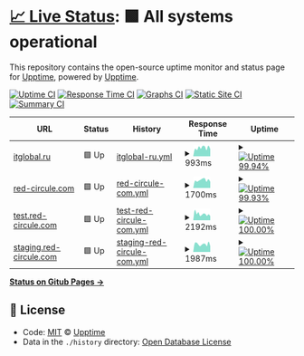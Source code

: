 # [📈 Live Status](https://itglobal.github.io/upptime): <!--live status--> **🟩 All systems operational**

This repository contains the open-source uptime monitor and status page for [Upptime](https://upptime.js.org), powered by [Upptime](https://github.com/upptime/upptime).

[![Uptime CI](https://github.com/koj-co/upptime/workflows/Uptime%20CI/badge.svg)](https://github.com/koj-co/upptime/actions?query=workflow%3A%22Uptime+CI%22)
[![Response Time CI](https://github.com/koj-co/upptime/workflows/Response%20Time%20CI/badge.svg)](https://github.com/koj-co/upptime/actions?query=workflow%3A%22Response+Time+CI%22)
[![Graphs CI](https://github.com/koj-co/upptime/workflows/Graphs%20CI/badge.svg)](https://github.com/koj-co/upptime/actions?query=workflow%3A%22Graphs+CI%22)
[![Static Site CI](https://github.com/koj-co/upptime/workflows/Static%20Site%20CI/badge.svg)](https://github.com/koj-co/upptime/actions?query=workflow%3A%22Static+Site+CI%22)
[![Summary CI](https://github.com/koj-co/upptime/workflows/Summary%20CI/badge.svg)](https://github.com/koj-co/upptime/actions?query=workflow%3A%22Summary+CI%22)

<!--start: status pages-->
<!-- This summary is generated by Upptime (https://github.com/upptime/upptime) -->
<!-- Do not edit this manually, your changes will be overwritten -->
<!-- prettier-ignore -->
| URL | Status | History | Response Time | Uptime |
| --- | ------ | ------- | ------------- | ------ |
| [itglobal.ru](https://itglobal.ru) | 🟩 Up | [itglobal-ru.yml](https://github.com/ITGlobal/upptime/commits/master/history/itglobal-ru.yml) | <details><summary><img alt="Response time graph" src="./graphs/itglobal-ru.png" height="20"> 993ms</summary><br><a href="https://ITGlobal.github.io/upptime/history/itglobal-ru"><img alt="Response time 993" src="https://img.shields.io/endpoint?url=https%3A%2F%2Fraw.githubusercontent.com%2FITGlobal%2Fupptime%2Fmaster%2Fapi%2Fitglobal-ru%2Fresponse-time.json"></a><br><a href="https://ITGlobal.github.io/upptime/history/itglobal-ru"><img alt="24-hour response time 780" src="https://img.shields.io/endpoint?url=https%3A%2F%2Fraw.githubusercontent.com%2FITGlobal%2Fupptime%2Fmaster%2Fapi%2Fitglobal-ru%2Fresponse-time-day.json"></a><br><a href="https://ITGlobal.github.io/upptime/history/itglobal-ru"><img alt="7-day response time 1036" src="https://img.shields.io/endpoint?url=https%3A%2F%2Fraw.githubusercontent.com%2FITGlobal%2Fupptime%2Fmaster%2Fapi%2Fitglobal-ru%2Fresponse-time-week.json"></a><br><a href="https://ITGlobal.github.io/upptime/history/itglobal-ru"><img alt="30-day response time 993" src="https://img.shields.io/endpoint?url=https%3A%2F%2Fraw.githubusercontent.com%2FITGlobal%2Fupptime%2Fmaster%2Fapi%2Fitglobal-ru%2Fresponse-time-month.json"></a><br><a href="https://ITGlobal.github.io/upptime/history/itglobal-ru"><img alt="1-year response time 993" src="https://img.shields.io/endpoint?url=https%3A%2F%2Fraw.githubusercontent.com%2FITGlobal%2Fupptime%2Fmaster%2Fapi%2Fitglobal-ru%2Fresponse-time-day.json"></a></details> | <details><summary><a href="https://ITGlobal.github.io/upptime/history/itglobal-ru"><img alt="Uptime 99.94%" src="https://img.shields.io/endpoint?url=https%3A%2F%2Fraw.githubusercontent.com%2FITGlobal%2Fupptime%2Fmaster%2Fapi%2Fitglobal-ru%2Fuptime.json"></a></summary><a href="https://ITGlobal.github.io/upptime/history/itglobal-ru"><img alt="24-hour uptime 100.00%" src="https://img.shields.io/endpoint?url=https%3A%2F%2Fraw.githubusercontent.com%2FITGlobal%2Fupptime%2Fmaster%2Fapi%2Fitglobal-ru%2Fuptime-day.json"></a><br><a href="https://ITGlobal.github.io/upptime/history/itglobal-ru"><img alt="7-day uptime 99.94%" src="https://img.shields.io/endpoint?url=https%3A%2F%2Fraw.githubusercontent.com%2FITGlobal%2Fupptime%2Fmaster%2Fapi%2Fitglobal-ru%2Fuptime-week.json"></a><br><a href="https://ITGlobal.github.io/upptime/history/itglobal-ru"><img alt="30-day uptime 99.94%" src="https://img.shields.io/endpoint?url=https%3A%2F%2Fraw.githubusercontent.com%2FITGlobal%2Fupptime%2Fmaster%2Fapi%2Fitglobal-ru%2Fuptime-month.json"></a><br><a href="https://ITGlobal.github.io/upptime/history/itglobal-ru"><img alt="1-year uptime 99.94%" src="https://img.shields.io/endpoint?url=https%3A%2F%2Fraw.githubusercontent.com%2FITGlobal%2Fupptime%2Fmaster%2Fapi%2Fitglobal-ru%2Fuptime-day.json"></a></details>
| [red-circule.com](https://red-circule.com) | 🟩 Up | [red-circule-com.yml](https://github.com/ITGlobal/upptime/commits/master/history/red-circule-com.yml) | <details><summary><img alt="Response time graph" src="./graphs/red-circule-com.png" height="20"> 1700ms</summary><br><a href="https://ITGlobal.github.io/upptime/history/red-circule-com"><img alt="Response time 1700" src="https://img.shields.io/endpoint?url=https%3A%2F%2Fraw.githubusercontent.com%2FITGlobal%2Fupptime%2Fmaster%2Fapi%2Fred-circule-com%2Fresponse-time.json"></a><br><a href="https://ITGlobal.github.io/upptime/history/red-circule-com"><img alt="24-hour response time 1526" src="https://img.shields.io/endpoint?url=https%3A%2F%2Fraw.githubusercontent.com%2FITGlobal%2Fupptime%2Fmaster%2Fapi%2Fred-circule-com%2Fresponse-time-day.json"></a><br><a href="https://ITGlobal.github.io/upptime/history/red-circule-com"><img alt="7-day response time 1727" src="https://img.shields.io/endpoint?url=https%3A%2F%2Fraw.githubusercontent.com%2FITGlobal%2Fupptime%2Fmaster%2Fapi%2Fred-circule-com%2Fresponse-time-week.json"></a><br><a href="https://ITGlobal.github.io/upptime/history/red-circule-com"><img alt="30-day response time 1700" src="https://img.shields.io/endpoint?url=https%3A%2F%2Fraw.githubusercontent.com%2FITGlobal%2Fupptime%2Fmaster%2Fapi%2Fred-circule-com%2Fresponse-time-month.json"></a><br><a href="https://ITGlobal.github.io/upptime/history/red-circule-com"><img alt="1-year response time 1700" src="https://img.shields.io/endpoint?url=https%3A%2F%2Fraw.githubusercontent.com%2FITGlobal%2Fupptime%2Fmaster%2Fapi%2Fred-circule-com%2Fresponse-time-day.json"></a></details> | <details><summary><a href="https://ITGlobal.github.io/upptime/history/red-circule-com"><img alt="Uptime 99.93%" src="https://img.shields.io/endpoint?url=https%3A%2F%2Fraw.githubusercontent.com%2FITGlobal%2Fupptime%2Fmaster%2Fapi%2Fred-circule-com%2Fuptime.json"></a></summary><a href="https://ITGlobal.github.io/upptime/history/red-circule-com"><img alt="24-hour uptime 100.00%" src="https://img.shields.io/endpoint?url=https%3A%2F%2Fraw.githubusercontent.com%2FITGlobal%2Fupptime%2Fmaster%2Fapi%2Fred-circule-com%2Fuptime-day.json"></a><br><a href="https://ITGlobal.github.io/upptime/history/red-circule-com"><img alt="7-day uptime 100.00%" src="https://img.shields.io/endpoint?url=https%3A%2F%2Fraw.githubusercontent.com%2FITGlobal%2Fupptime%2Fmaster%2Fapi%2Fred-circule-com%2Fuptime-week.json"></a><br><a href="https://ITGlobal.github.io/upptime/history/red-circule-com"><img alt="30-day uptime 99.93%" src="https://img.shields.io/endpoint?url=https%3A%2F%2Fraw.githubusercontent.com%2FITGlobal%2Fupptime%2Fmaster%2Fapi%2Fred-circule-com%2Fuptime-month.json"></a><br><a href="https://ITGlobal.github.io/upptime/history/red-circule-com"><img alt="1-year uptime 99.93%" src="https://img.shields.io/endpoint?url=https%3A%2F%2Fraw.githubusercontent.com%2FITGlobal%2Fupptime%2Fmaster%2Fapi%2Fred-circule-com%2Fuptime-day.json"></a></details>
| [test.red-circule.com](https://test.red-circule.com) | 🟩 Up | [test-red-circule-com.yml](https://github.com/ITGlobal/upptime/commits/master/history/test-red-circule-com.yml) | <details><summary><img alt="Response time graph" src="./graphs/test-red-circule-com.png" height="20"> 2192ms</summary><br><a href="https://ITGlobal.github.io/upptime/history/test-red-circule-com"><img alt="Response time 2192" src="https://img.shields.io/endpoint?url=https%3A%2F%2Fraw.githubusercontent.com%2FITGlobal%2Fupptime%2Fmaster%2Fapi%2Ftest-red-circule-com%2Fresponse-time.json"></a><br><a href="https://ITGlobal.github.io/upptime/history/test-red-circule-com"><img alt="24-hour response time 1368" src="https://img.shields.io/endpoint?url=https%3A%2F%2Fraw.githubusercontent.com%2FITGlobal%2Fupptime%2Fmaster%2Fapi%2Ftest-red-circule-com%2Fresponse-time-day.json"></a><br><a href="https://ITGlobal.github.io/upptime/history/test-red-circule-com"><img alt="7-day response time 1603" src="https://img.shields.io/endpoint?url=https%3A%2F%2Fraw.githubusercontent.com%2FITGlobal%2Fupptime%2Fmaster%2Fapi%2Ftest-red-circule-com%2Fresponse-time-week.json"></a><br><a href="https://ITGlobal.github.io/upptime/history/test-red-circule-com"><img alt="30-day response time 2192" src="https://img.shields.io/endpoint?url=https%3A%2F%2Fraw.githubusercontent.com%2FITGlobal%2Fupptime%2Fmaster%2Fapi%2Ftest-red-circule-com%2Fresponse-time-month.json"></a><br><a href="https://ITGlobal.github.io/upptime/history/test-red-circule-com"><img alt="1-year response time 2192" src="https://img.shields.io/endpoint?url=https%3A%2F%2Fraw.githubusercontent.com%2FITGlobal%2Fupptime%2Fmaster%2Fapi%2Ftest-red-circule-com%2Fresponse-time-day.json"></a></details> | <details><summary><a href="https://ITGlobal.github.io/upptime/history/test-red-circule-com"><img alt="Uptime 100.00%" src="https://img.shields.io/endpoint?url=https%3A%2F%2Fraw.githubusercontent.com%2FITGlobal%2Fupptime%2Fmaster%2Fapi%2Ftest-red-circule-com%2Fuptime.json"></a></summary><a href="https://ITGlobal.github.io/upptime/history/test-red-circule-com"><img alt="24-hour uptime 100.00%" src="https://img.shields.io/endpoint?url=https%3A%2F%2Fraw.githubusercontent.com%2FITGlobal%2Fupptime%2Fmaster%2Fapi%2Ftest-red-circule-com%2Fuptime-day.json"></a><br><a href="https://ITGlobal.github.io/upptime/history/test-red-circule-com"><img alt="7-day uptime 100.00%" src="https://img.shields.io/endpoint?url=https%3A%2F%2Fraw.githubusercontent.com%2FITGlobal%2Fupptime%2Fmaster%2Fapi%2Ftest-red-circule-com%2Fuptime-week.json"></a><br><a href="https://ITGlobal.github.io/upptime/history/test-red-circule-com"><img alt="30-day uptime 100.00%" src="https://img.shields.io/endpoint?url=https%3A%2F%2Fraw.githubusercontent.com%2FITGlobal%2Fupptime%2Fmaster%2Fapi%2Ftest-red-circule-com%2Fuptime-month.json"></a><br><a href="https://ITGlobal.github.io/upptime/history/test-red-circule-com"><img alt="1-year uptime 100.00%" src="https://img.shields.io/endpoint?url=https%3A%2F%2Fraw.githubusercontent.com%2FITGlobal%2Fupptime%2Fmaster%2Fapi%2Ftest-red-circule-com%2Fuptime-day.json"></a></details>
| [staging.red-circule.com](https://staging.red-circule.com) | 🟩 Up | [staging-red-circule-com.yml](https://github.com/ITGlobal/upptime/commits/master/history/staging-red-circule-com.yml) | <details><summary><img alt="Response time graph" src="./graphs/staging-red-circule-com.png" height="20"> 1987ms</summary><br><a href="https://ITGlobal.github.io/upptime/history/staging-red-circule-com"><img alt="Response time 1987" src="https://img.shields.io/endpoint?url=https%3A%2F%2Fraw.githubusercontent.com%2FITGlobal%2Fupptime%2Fmaster%2Fapi%2Fstaging-red-circule-com%2Fresponse-time.json"></a><br><a href="https://ITGlobal.github.io/upptime/history/staging-red-circule-com"><img alt="24-hour response time 1239" src="https://img.shields.io/endpoint?url=https%3A%2F%2Fraw.githubusercontent.com%2FITGlobal%2Fupptime%2Fmaster%2Fapi%2Fstaging-red-circule-com%2Fresponse-time-day.json"></a><br><a href="https://ITGlobal.github.io/upptime/history/staging-red-circule-com"><img alt="7-day response time 1578" src="https://img.shields.io/endpoint?url=https%3A%2F%2Fraw.githubusercontent.com%2FITGlobal%2Fupptime%2Fmaster%2Fapi%2Fstaging-red-circule-com%2Fresponse-time-week.json"></a><br><a href="https://ITGlobal.github.io/upptime/history/staging-red-circule-com"><img alt="30-day response time 1987" src="https://img.shields.io/endpoint?url=https%3A%2F%2Fraw.githubusercontent.com%2FITGlobal%2Fupptime%2Fmaster%2Fapi%2Fstaging-red-circule-com%2Fresponse-time-month.json"></a><br><a href="https://ITGlobal.github.io/upptime/history/staging-red-circule-com"><img alt="1-year response time 1987" src="https://img.shields.io/endpoint?url=https%3A%2F%2Fraw.githubusercontent.com%2FITGlobal%2Fupptime%2Fmaster%2Fapi%2Fstaging-red-circule-com%2Fresponse-time-day.json"></a></details> | <details><summary><a href="https://ITGlobal.github.io/upptime/history/staging-red-circule-com"><img alt="Uptime 100.00%" src="https://img.shields.io/endpoint?url=https%3A%2F%2Fraw.githubusercontent.com%2FITGlobal%2Fupptime%2Fmaster%2Fapi%2Fstaging-red-circule-com%2Fuptime.json"></a></summary><a href="https://ITGlobal.github.io/upptime/history/staging-red-circule-com"><img alt="24-hour uptime 100.00%" src="https://img.shields.io/endpoint?url=https%3A%2F%2Fraw.githubusercontent.com%2FITGlobal%2Fupptime%2Fmaster%2Fapi%2Fstaging-red-circule-com%2Fuptime-day.json"></a><br><a href="https://ITGlobal.github.io/upptime/history/staging-red-circule-com"><img alt="7-day uptime 100.00%" src="https://img.shields.io/endpoint?url=https%3A%2F%2Fraw.githubusercontent.com%2FITGlobal%2Fupptime%2Fmaster%2Fapi%2Fstaging-red-circule-com%2Fuptime-week.json"></a><br><a href="https://ITGlobal.github.io/upptime/history/staging-red-circule-com"><img alt="30-day uptime 100.00%" src="https://img.shields.io/endpoint?url=https%3A%2F%2Fraw.githubusercontent.com%2FITGlobal%2Fupptime%2Fmaster%2Fapi%2Fstaging-red-circule-com%2Fuptime-month.json"></a><br><a href="https://ITGlobal.github.io/upptime/history/staging-red-circule-com"><img alt="1-year uptime 100.00%" src="https://img.shields.io/endpoint?url=https%3A%2F%2Fraw.githubusercontent.com%2FITGlobal%2Fupptime%2Fmaster%2Fapi%2Fstaging-red-circule-com%2Fuptime-day.json"></a></details>

<!--end: status pages-->

[**Status on Gitub Pages →**](https://itglobal.github.io/upptime)

## 📄 License

- Code: [MIT](./LICENSE) © [Upptime](https://upptime.js.org)
- Data in the `./history` directory: [Open Database License](https://opendatacommons.org/licenses/odbl/1-0/)
